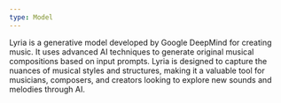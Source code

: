 ```yaml
---
type: Model
---
```


Lyria is a generative model developed by Google DeepMind for creating music. It uses advanced AI techniques to generate original musical compositions based on input prompts. Lyria is designed to capture the nuances of musical styles and structures, making it a valuable tool for musicians, composers, and creators looking to explore new sounds and melodies through AI.